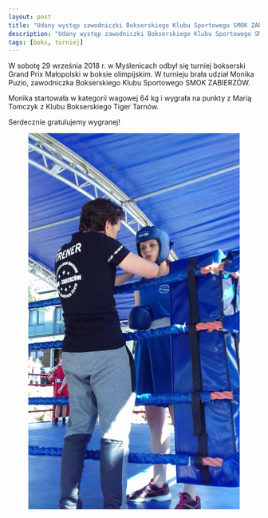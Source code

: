 ```yaml
---
layout: post
title: "Udany występ zawodniczki Bokserskiego Klubu Sportowego SMOK ZABIERZÓW"
description: "Udany występ zawodniczki Bokserskiego Klubu Sportowego SMOK ZABIERZÓW."
tags: [boks, turniej]
---
```


W sobotę 29 września 2018 r. w Myślenicach odbył się turniej bokserski Grand Prix Małopolski w boksie olimpijskim. W turnieju brała udział Monika Puzio, zawodniczka Bokserskiego Klubu Sportowego SMOK ZABIERZÓW. 

Monika startowała w kategorii wagowej 64 kg i wygrała na punkty z Marią Tomczyk z Klubu Bokserskiego Tiger Tarnów. 

Serdecznie gratulujemy wygranej!

<figure class="center">
	<img src="/images/2018/09/turniej-myslenice-1.jpg" alt="Kraków, Zabierzów, boks, Monik Puzio">
</figure>